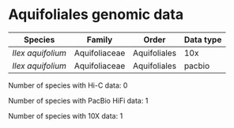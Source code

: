 # Aquifoliales genomic data

| Species | Family | Order | Data type |
| -- | --- | --- | --- |
| *Ilex aquifolium* | Aquifoliaceae | Aquifoliales | 10x |
| *Ilex aquifolium* | Aquifoliaceae | Aquifoliales | pacbio |

Number of species with Hi-C data: 0

Number of species with PacBio HiFi data: 1

Number of species with 10X data: 1
